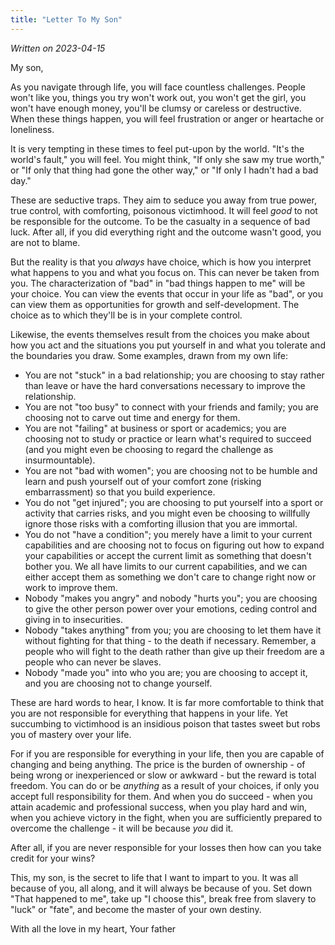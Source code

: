 ```yaml
---
title: "Letter To My Son"
---
```


_Written on 2023-04-15_

My son,

As you navigate through life, you will face countless challenges. People won't like you, things you try won't work out, you won't get the girl, you won't have enough money, you'll be clumsy or careless or destructive. When these things happen, you will feel frustration or anger or heartache or loneliness. 

It is very tempting in these times to feel put-upon by the world. "It's the world's fault," you will feel. You might think, "If only she saw my true worth," or "If only that thing had gone the other way," or "If only I hadn't had a bad day."

These are seductive traps. They aim to seduce you away from true power, true control, with comforting, poisonous victimhood. It will feel _good_ to not be responsible for the outcome. To be the casualty in a sequence of bad luck. After all, if you did everything right and the outcome wasn't good, you are not to blame.

But the reality is that you _always_ have choice, which is how you interpret what happens to you and what you focus on. This can never be taken from you. The characterization of "bad" in "bad things happen to me" will be your choice. You can view the events that occur in your life as "bad", or you can view them as opportunities for growth and self-development. The choice as to which they'll be is in your complete control.

Likewise, the events themselves result from the choices you make about how you act and the situations you put yourself in and what you tolerate and the boundaries you draw. Some examples, drawn from my own life:

- You are not "stuck" in a bad relationship; you are choosing to stay rather than leave or have the hard conversations necessary to improve the relationship.
- You are not "too busy" to connect with your friends and family; you are choosing not to carve out time and energy for them.
- You are not "failing" at business or sport or academics; you are choosing not to study or practice or learn what's required to succeed (and you might even be choosing to regard the challenge as insurmountable).
- You are not "bad with women"; you are choosing not to be humble and learn and push yourself out of your comfort zone (risking embarrassment) so that you build experience.
- You do not "get injured"; you are choosing to put yourself into a sport or activity that carries risks, and you might even be choosing to willfully ignore those risks with a comforting illusion that you are immortal.
- You do not "have a condition"; you merely have a limit to your current capabilities and are choosing not to focus on figuring out how to expand your capabilities or accept the current limit as something that doesn't bother you. We all have limits to our current capabilities, and we can either accept them as something we don't care to change right now or work to improve them.
- Nobody "makes you angry" and nobody "hurts you"; you are choosing to give the other person power over your emotions, ceding control and giving in to insecurities.
- Nobody "takes anything" from you; you are choosing to let them have it without fighting for that thing - to the death if necessary. Remember, a people who will fight to the death rather than give up their freedom are a people who can never be slaves.
- Nobody "made you" into who you are; you are choosing to accept it, and you are choosing not to change yourself.

These are hard words to hear, I know. It is far more comfortable to think that you are not responsible for everything that happens in your life. Yet succumbing to victimhood is an insidious poison that tastes sweet but robs you of mastery over your life.

For if you are responsible for everything in your life, then you are capable of changing and being anything. The price is the burden of ownership - of being wrong or inexperienced or slow or awkward - but the reward is total freedom. You can do or be _anything_ as a result of your choices, if only you accept full responsibility for them. And when you do succeed - when you attain academic and professional success, when you play hard and win, when you achieve victory in the fight, when you are sufficiently prepared to overcome the challenge - it will be because _you_ did it.

After all, if you are never responsible for your losses then how can you take credit for your wins?

This, my son, is the secret to life that I want to impart to you. It was all because of you, all along, and it will always be because of you. Set down "That happened to me", take up "I choose this", break free from slavery to "luck" or "fate", and become the master of your own destiny.

With all the love in my heart,
Your father
